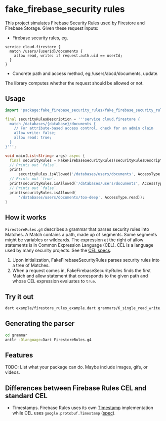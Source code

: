 # fake_firebase_security rules

This project simulates Firebase Security Rules used by Firestore and Firebase Storage. Given these request inputs:
* Firebase security rules, eg.

```
service cloud.firestore {
  match /users/{userId}/documents {
    allow read, write: if request.auth.uid == userId;
  }
}
```
* Concrete path and access method, eg /users/abcd/documents, update.

The library computes whether the request should be allowed or not.

## Usage

```dart
import 'package:fake_firebase_security_rules/fake_firebase_security_rules.dart';

final securityRulesDescription = '''service cloud.firestore {
  match /databases/{database}/documents {
    // For attribute-based access control, check for an admin claim
    allow write: false;
    allow read: true;
  }
}''';

void main(List<String> args) async {
  final securityRules = FakeFirebaseSecurityRules(securityRulesDescription);
  // Prints out `false`.
  print(
      securityRules.isAllowed('/databases/users/documents', AccessType.write));
  // Prints out `true`.
  print(securityRules.isAllowed('/databases/users/documents', AccessType.read));
  // Prints out `false`.
  print(securityRules.isAllowed(
      '/databases/users/documents/too-deep', AccessType.read));
}
```

## How it works

`FirestoreRules.g4` describes a grammar that parses security rules into Matches. A Match contains a path, made up of segments. Some segments might be variables or wildcards. The expression at the right of allow statements is in Common Expression Language (CEL). CEL is a language used by many security projects. See the [CEL specs](https://github.com/google/cel-spec).

1. Upon initialization, FakeFirebaseSecurityRules parses security rules into a tree of Matches.
1. When a request comes in, FakeFirebaseSecurityRules finds the first Match and allow statement that corresponds to the given path and whose CEL expression evaluates to `true`.

## Try it out

```sh
dart example/firestore_rules_example.dart grammars/6_single_read_write.txt
```

## Generating the parser

```sh
cd grammar
antlr -Dlanguage=Dart FirestoreRules.g4
```

## Features

TODO: List what your package can do. Maybe include images, gifs, or videos.

## Differences between Firebase Rules CEL and standard CEL

- Timestamps. Firebase Rules uses its own [Timestamp](https://firebase.google.com/docs/reference/rules/rules.Timestamp)
 implementation while CEL uses `google.protobuf.Timestamp` ([spec](https://github.com/google/cel-spec/blob/master/doc/langdef.md#abstract-types)).
